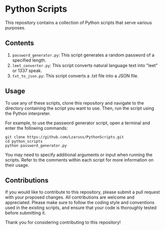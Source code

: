 # Python Scripts

This repository contains a collection of Python scripts that serve various purposes. 

## Contents

1. `password_generator.py`: This script generates a random password of a specified length.
2. `leet_converter.py`: This script converts natural language text into "leet" or 1337 speak.
3. `txt_to_json.py`: This script converts a .txt file into a JSON file.

## Usage

To use any of these scripts, clone this repository and navigate to the directory containing the script you want to use. Then, run the script using the Python interpreter.

For example, to use the password generator script, open a terminal and enter the following commands:

```
git clone https://github.com/Lzaruss/PythonScripts.git
cd python_scripts
python password_generator.py
```


You may need to specify additional arguments or input when running the scripts. Refer to the comments within each script for more information on their usage.

## Contributions

If you would like to contribute to this repository, please submit a pull request with your proposed changes. All contributions are welcome and appreciated. Please make sure to follow the coding style and conventions used in the existing scripts, and ensure that your code is thoroughly tested before submitting it.

Thank you for considering contributing to this repository!
